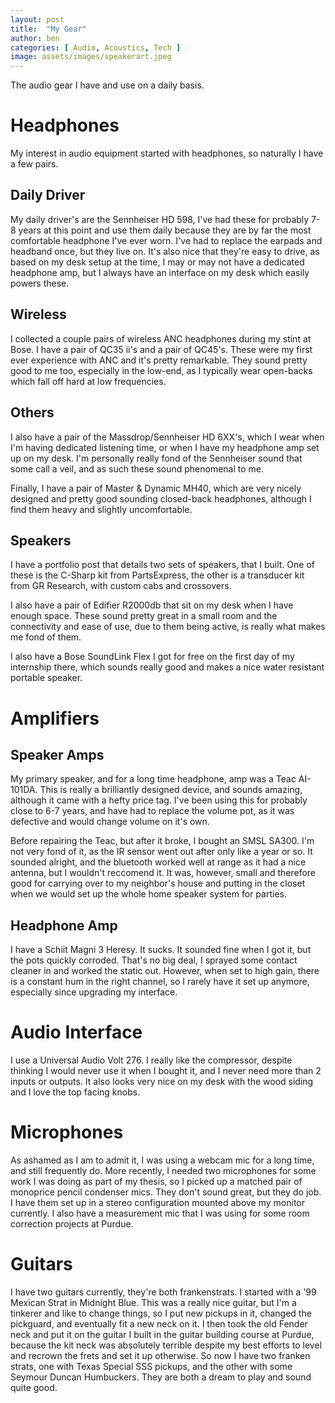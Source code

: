 ```yaml
---
layout: post
title:  "My Gear"
author: ben
categories: [ Audio, Acoustics, Tech ]
image: assets/images/speakerart.jpeg
---
```


The audio gear I have and use on a daily basis.

# Headphones

My interest in audio equipment started with headphones, so naturally I have a few pairs.

## Daily Driver
My daily driver's are the Sennheiser HD 598, I've had these for probably 7-8 years at this point and use them daily because they are by far the most comfortable headphone I've ever worn. I've had to replace the earpads and headband once, but they live on. It's also nice that they're easy to drive, as based on my desk setup at the time, I may or may not have a dedicated headphone amp, but I always have an interface on my desk which easily powers these.

## Wireless
I collected a couple pairs of wireless ANC headphones during my stint at Bose. I have a pair of QC35 ii's and a pair of QC45's. These were my first ever experience with ANC and it's pretty remarkable. They sound pretty good to me too, especially in the low-end, as I typically wear open-backs which fall off hard at low frequencies.

## Others
I also have a pair of the Massdrop/Sennheiser HD 6XX's, which I wear when I'm having dedicated listening time, or when I have my headphone amp set up on my desk. I'm personally really fond of the Sennheiser sound that some call a veil, and as such these sound phenomenal to me.

Finally, I have a pair of Master & Dynamic MH40, which are very nicely designed and pretty good sounding closed-back headphones, although I find them heavy and slightly uncomfortable.

## Speakers
I have a portfolio post that details two sets of speakers, that I built. One of these is the C-Sharp kit from PartsExpress, the other is a transducer kit from GR Research, with custom cabs and crossovers. 

I also have a pair of Edifier R2000db that sit on my desk when I have enough space. These sound pretty great in a small room and the connectivity and ease of use, due to them being active, is really what makes me fond of them.

I also have a Bose SoundLink Flex I got for free on the first day of my internship there, which sounds really good and makes a nice water resistant portable speaker.

# Amplifiers

## Speaker Amps
My primary speaker, and for a long time headphone, amp was a Teac AI-101DA. This is really a brilliantly designed device, and sounds amazing, although it came with a hefty price tag. I've been using this for probably close to 6-7 years, and have had to replace the volume pot, as it was defective and would change volume on it's own.

Before repairing the Teac, but after it broke, I bought an SMSL SA300. I'm not very fond of it, as the IR sensor went out after only like a year or so. It sounded alright, and the bluetooth worked well at range as it had a nice antenna, but I wouldn't reccomend it. It was, however, small and therefore good for carrying over to my neighbor's house and putting in the closet when we would set up the whole home speaker system for parties.

## Headphone Amp
I have a Schiit Magni 3 Heresy. It sucks. It sounded fine when I got it, but the pots quickly corroded. That's no big deal, I sprayed some contact cleaner in and worked the static out. However, when set to high gain, there is a constant hum in the right channel, so I rarely have it set up anymore, especially since upgrading my interface.

# Audio Interface
I use a Universal Audio Volt 276. I really like the compressor, despite thinking I would never use it when I bought it, and I never need more than 2 inputs or outputs. It also looks very nice on my desk with the wood siding and I love the top facing knobs.

# Microphones
As ashamed as I am to admit it, I was using a webcam mic for a long time, and still frequently do. More recently, I needed two microphones for some work I was doing as part of my thesis, so I picked up a matched pair of monoprice pencil condenser mics. They don't sound great, but they do job. I have them set up in a stereo configuration mounted above my monitor currently. I also have a measurement mic that I was using for some room correction projects at Purdue.

# Guitars
I have two guitars currently, they're both frankenstrats. I started with a '99 Mexican Strat in Midnight Blue. This was a really nice guitar, but I'm a tinkerer and like to change things, so I put new pickups in it, changed the pickguard, and eventually fit a new neck on it. I then took the old Fender neck and put it on the guitar I built in the guitar building course at Purdue, because the kit neck was absolutely terrible despite my best efforts to level and recrown the frets and set it up otherwise. So now I have two franken strats, one with Texas Special SSS pickups, and the other with some Seymour Duncan Humbuckers. They are both a dream to play and sound quite good.